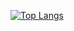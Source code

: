 [![Top Langs](https://github-readme-stats.vercel.app/api/top-langs/?username=sayuriTakeda&theme=highcontrast)](https://github.com/sayuriTakeda/github-readme-stats)

